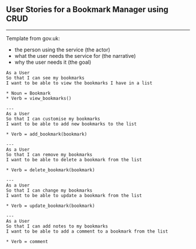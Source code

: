 ## User Stories for a Bookmark Manager using CRUD
---

Template from gov.uk:
* the person using the service (the actor)
* what the user needs the service for (the narrative)
* why the user needs it (the goal)


```
As a User
So that I can see my bookmarks
I want to be able to view the bookmarks I have in a list

* Noun = Bookmark
* Verb = view_bookmarks()

---
As a User
So that I can customise my bookmarks 
I want to be able to add new bookmarks to the list

* Verb = add_bookmark(bookmark)

---
As a User
So that I can remove my bookmarks
I want to be able to delete a bookmark from the list

* Verb = delete_bookmark(bookmark)

---
As a User
So that I can change my bookmarks
I want to be able to update a bookmark from the list

* Verb = update_bookmark(bookmark)

---
As a User
So that I can add notes to my bookmarks
I want to be able to add a comment to a bookmark from the list

* Verb = comment
```